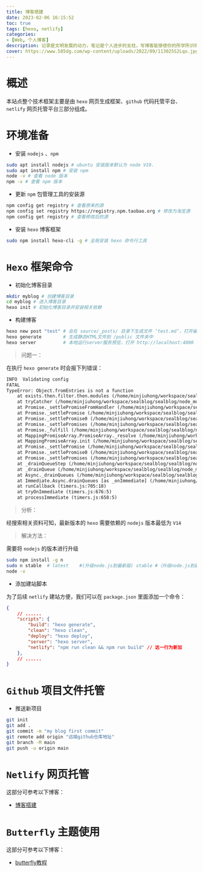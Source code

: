 ```yaml
---
title: 博客搭建
date: 2023-02-06 16:15:52
toc: true
tags: [hexo, netlify]
categories:
- [Web, 个人博客]
description: 记录是文明发展的动力，笔记是个人进步的支柱，写博客能够使你的所学所识得以发酵、沉淀、传播，这不仅是个人的收益，也是全世界的收益。
cover: https://www.585dg.com/wp-content/uploads/2022/09/113025S2Lqo.jpg
---
```

# 概述

本站点整个技术框架主要是由 `hexo` 网页生成框架、`github` 代码托管平台、`netlify` 网页托管平台三部分组成。

# 环境准备

- 安装 `nodejs` 、`npm`

```bash
sudo apt install nodejs	# ubuntu 安装版本默认为 node V10.
sudo apt install npm # 安装 npm
node -v # 查看 node 版本
npm -v # 查看 npm 版本
```

- 更新 `npm` 包管理工具的安装源

```bash
npm config get registry # 查看原来的源
npm config set registry https://registry.npm.taobao.org # 修改为淘宝源
npm config get registry # 查看修改后的源
```

- 安装 `hexo` 博客框架

```bash
sudo npm install hexo-cli -g # 全局安装 hexo 命令行工具
```

# `Hexo` 框架命令 

- 初始化博客目录

```bash
mkdir myblog # 创建博客目录
cd myblog # 进入博客目录
hexo init # 初始化博客目录并安装相关依赖
```

- 构建博客

```bash
hexo new post "test" # 会在 source/_posts/ 目录下生成文件 ‘test.md’，打开编辑
hexo generate        # 生成静态HTML文件到 /public 文件夹中
hexo server          # 本地运行server服务预览，打开 http://localhost:4000 即可预览你的博客
```

> 问题一：

在执行 `hexo generate` 时会报下列错误：

```tex
INFO  Validating config
FATAL 
TypeError: Object.fromEntries is not a function
    at exists.then.filter.then.modules (/home/minjiuhong/workspace/sealblog/sealblog/node_modules/hexo/lib/hexo/load_plugins.js:43:19)
    at tryCatcher (/home/minjiuhong/workspace/sealblog/sealblog/node_modules/bluebird/js/release/util.js:16:23)
    at Promise._settlePromiseFromHandler (/home/minjiuhong/workspace/sealblog/sealblog/node_modules/bluebird/js/release/promise.js:547:31)
    at Promise._settlePromise (/home/minjiuhong/workspace/sealblog/sealblog/node_modules/bluebird/js/release/promise.js:604:18)
    at Promise._settlePromise0 (/home/minjiuhong/workspace/sealblog/sealblog/node_modules/bluebird/js/release/promise.js:649:10)
    at Promise._settlePromises (/home/minjiuhong/workspace/sealblog/sealblog/node_modules/bluebird/js/release/promise.js:729:18)
    at Promise._fulfill (/home/minjiuhong/workspace/sealblog/sealblog/node_modules/bluebird/js/release/promise.js:673:18)
    at MappingPromiseArray.PromiseArray._resolve (/home/minjiuhong/workspace/sealblog/sealblog/node_modules/bluebird/js/release/promise_array.js:127:19)
    at MappingPromiseArray.init (/home/minjiuhong/workspace/sealblog/sealblog/node_modules/bluebird/js/release/promise_array.js:75:18)
    at Promise._settlePromise (/home/minjiuhong/workspace/sealblog/sealblog/node_modules/bluebird/js/release/promise.js:601:21)
    at Promise._settlePromise0 (/home/minjiuhong/workspace/sealblog/sealblog/node_modules/bluebird/js/release/promise.js:649:10)
    at Promise._settlePromises (/home/minjiuhong/workspace/sealblog/sealblog/node_modules/bluebird/js/release/promise.js:729:18)
    at _drainQueueStep (/home/minjiuhong/workspace/sealblog/sealblog/node_modules/bluebird/js/release/async.js:93:12)
    at _drainQueue (/home/minjiuhong/workspace/sealblog/sealblog/node_modules/bluebird/js/release/async.js:86:9)
    at Async._drainQueues (/home/minjiuhong/workspace/sealblog/sealblog/node_modules/bluebird/js/release/async.js:102:5)
    at Immediate.Async.drainQueues [as _onImmediate] (/home/minjiuhong/workspace/sealblog/sealblog/node_modules/bluebird/js/release/async.js:15:14)
    at runCallback (timers.js:705:18)
    at tryOnImmediate (timers.js:676:5)
    at processImmediate (timers.js:658:5)
```

> 分析：

经搜索相关资料可知，最新版本的 `hexo` 需要依赖的 `nodejs` 版本最低为 `V14`

> 解决方法：

需要将 `nodejs` 的版本进行升级

```bash
sudo npm install -g n
sudo n stable  # latest    #(升级node.js到最新版) stable #（升级node.js到最新稳定版）
node -v
```

- 添加建站脚本

为了后续 `netlify` 建站方便，我们可以在 `package.json` 里面添加一个命令：

```json
{
    // ......
    "scripts": {
        "build": "hexo generate",
        "clean": "hexo clean",
        "deploy": "hexo deploy",
        "server": "hexo server",
        "netlify": "npm run clean && npm run build" // 这一行为新加
    },
    // ......
}
```

# `Github` 项目文件托管

- 推送新项目

```bash
git init
git add .
git commit -m "my blog first commit"
git remote add origin "远端github仓库地址"
git branch -M main
git push -u origin main
```

# `Netlify` 网页托管

这部分可参考以下博客：

- [博客搭建](https://blog.cuijiacai.com/blog-building/) 

# `Butterfly` 主题使用

这部分可参考以下博客：

- [butterfly教程](https://butterfly.js.org/)
